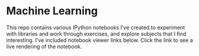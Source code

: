 # Machine Learning

This repo contains various IPython notebooks I've created to experiment with libraries and work through exercises, and explore subjects that I find interesting. I've included notebook viewer links below. Click the link to see a live rendering of the notebook.